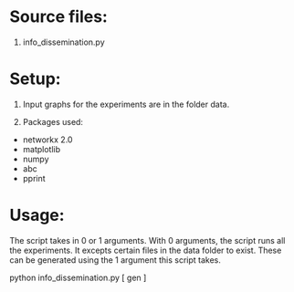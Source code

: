 # Source files:
1. info_dissemination.py 

# Setup:
1. Input graphs for the experiments are in the folder data.

2. Packages used:
- networkx 2.0
- matplotlib
- numpy
- abc 
- pprint

# Usage:
The script takes in 0 or 1 arguments. With 0 arguments, the script runs all the experiments. It excepts certain 
files in the data folder to exist. These can be generated using the 1 argument this script takes.

python info_dissemination.py [ gen ]
